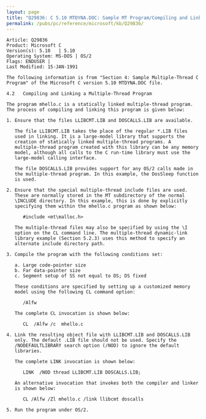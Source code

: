```yaml
---
layout: page
title: "Q29836: C 5.10 MTDYNA.DOC: Sample MT Program/Compiling and Linking"
permalink: /pubs/pc/reference/microsoft/kb/Q29836/
---
```


	Article: Q29836
	Product: Microsoft C
	Version(s): 5.10   | 5.10
	Operating System: MS-DOS | OS/2
	Flags: ENDUSER |
	Last Modified: 15-JAN-1991
	
	The following information is from "Section 4: Sample Multiple-Thread C
	Program" of the Microsoft C version 5.10 MTDYNA.DOC file.
	
	4.2   Compiling and Linking a Multiple-Thread Program
	
	The program mhello.c is a statically linked multiple-thread program.
	The process of compiling and linking this program is given below:
	
	1. Ensure that the files LLIBCMT.LIB and DOSCALLS.LIB are available.
	
	   The file LLIBCMT.LIB takes the place of the regular *.LIB files
	   used in linking. It is a large-model library that supports the
	   creation of statically linked multiple-thread programs. A
	   multiple-thread program created with this library can be any memory
	   model, although all calls to the C run-time library must use the
	   large-model calling interface.
	
	   The file DOSCALLS.LIB provides support for any OS/2 calls made in
	   the multiple-thread program. In this example, the DosSleep function
	   is used.
	
	2. Ensure that the special multiple-thread include files are used.
	   These are normally stored in the MT subdirectory of the normal
	   \INCLUDE directory. In this example, this is done by explicitly
	   specifying them within the mhello.c program as shown below:
	
	      #include <mt\malloc.h>
	
	   The multiple-thread files may also be specified by using the \I
	   option on the CL command line. The multiple-thread dynamic-link
	   library example (Section 5.2.3) uses this method to specify an
	   alternate include directory path.
	
	3. Compile the program with the following conditions set:
	
	   a. Large code-pointer size
	   b. Far data-pointer size
	   c. Segment setup of SS not equal to DS; DS fixed
	
	   These conditions are specified by setting up a customized memory
	   model using the following CL command option:
	
	      /Alfw
	
	   The complete CL invocation is shown below:
	
	      CL  /Alfw /c  mhello.c
	
	4. Link the resulting object file with LLIBCMT.LIB and DOSCALLS.LIB
	   only. The default .LIB file should not be used. Specify the
	   /NODEFAULTLIBRARY search option (/NOD) to ignore the default
	   libraries.
	
	   The complete LINK invocation is shown below:
	
	      LINK  /NOD thread LLIBCMT.LIB DOSCALLS.LIB;
	
	   An alternative invocation that invokes both the compiler and linker
	   is shown below:
	
	      CL /Alfw /Zl mhello.c /link llibcmt doscalls
	
	5. Run the program under OS/2.
